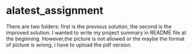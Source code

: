 # alatest_assignment
There are two folders: first is the previous solution, the second is the improved solution.
I wanted to write my project summary in README file at the beginning. However,the picture is not allowed or the maybe the format of picture is wrong, i have to upload the pdf version.
